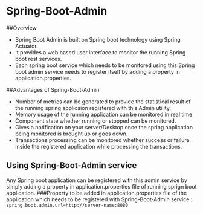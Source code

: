 # Spring-Boot-Admin

##Overview
- Spring Boot Admin is built on Spring boot technology using Spring Actuator.
- It provides a web based user interface to monitor the running Spring boot rest services.
- Each spring boot service which needs to be monitored using this Spring boot admin service needs to register itself by adding a property in application.properties.


##Advantages of Spring-Boot-Admin
- Number of metrics can be generated to provide the statistical result of the running spring applicaion registered with this Admin utility.
- Memory usage of the running application can be monitored in real time.
- Component state whether running or stopped can be monitored.
- Gives a notification on your server/Desktop once the spring application being monitored is brought up or goes down.
- Transactions processing can be monitored whether success or failure inside the registered application while processing the transactions.
 
## Using Spring-Boot-Admin service
Any Spring boot application can be registered with this admin service by simply adding a property in application.properties file of running sprign boot application.
###Property to be added in application.properties file of the application which needs to be registered with Spring-Boot-Admin service :
`spring.boot.admin.url=http://server-name:8080`
